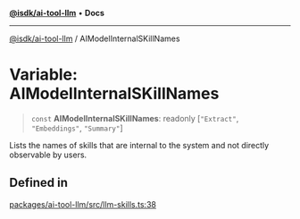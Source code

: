 [**@isdk/ai-tool-llm**](../README.md) • **Docs**

***

[@isdk/ai-tool-llm](../globals.md) / AIModelInternalSKillNames

# Variable: AIModelInternalSKillNames

> `const` **AIModelInternalSKillNames**: readonly [`"Extract"`, `"Embeddings"`, `"Summary"`]

Lists the names of skills that are internal to the system and not directly observable by users.

## Defined in

[packages/ai-tool-llm/src/llm-skills.ts:38](https://github.com/isdk/ai-tool-llm.js/blob/513ef97c99c1327a132052f4cc5520be2c9cf2e0/src/llm-skills.ts#L38)
